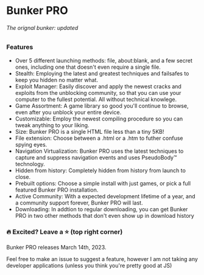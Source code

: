 # Bunker PRO
###### The orignal bunker: updated

### Features
- Over 5 different launching methods: file, about:blank, and a few secret ones, including one that doesn't even require a single file.
- Stealth: Employing the latest and greatest techniques and failsafes to keep you hidden no matter what.
- Exploit Manager: Easily discover and apply the newest cracks and exploits from the unblocking community, so that you can use your computer to the fullest potential. All without technical knowlege.
- Game Assortment: A game library so good you'll continue to browse, even after you unblock your entire device.
- Customizable: Employ the newest compiling procedure so you can tweak anything to your liking.
- Size: Bunker PRO is a single HTML file less than a tiny 5KB!
- File extension: Choose between a .html or a .htm to futher confuse spying eyes.
- Navigation Virtualization: Bunker PRO uses the latest techniques to capture and suppress navigation events and uses PseudoBody™ technology.
- Hidden from history: Completely hidden from history from launch to close.
- Prebuilt options: Choose a simple install with just games, or pick a full featured Bunker PRO installation.
- Active Community: With a expected development lifetime of a year, and a community support forever, Bunker PRO will last.
- Downloading: In addtion to regular downloading, you can get Bunker PRO in two other methods that don't even show up in download history

### 🔥 Excited? Leave a ⭐ (top right corner)

Bunker PRO releases March 14th, 2023.

Feel free to make an issue to suggest a feature, however I am not taking any developer applications (unless you think you're pretty good at JS)
